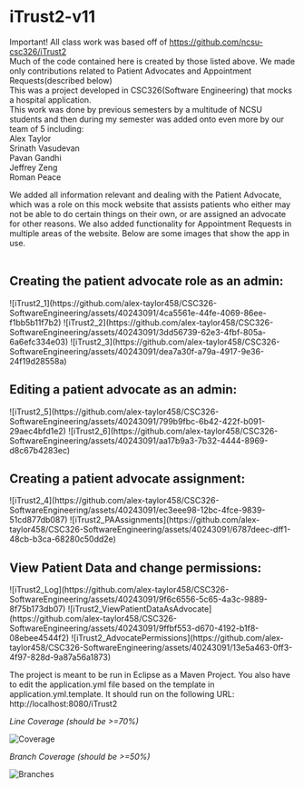 

# iTrust2-v11
Important! All class work was based off of https://github.com/ncsu-csc326/iTrust2 <br>
Much of the code contained here is created by those listed above. We made only contributions related to Patient Advocates and Appointment Requests(described below) <br>
This was a project developed in CSC326(Software Engineering) that mocks a hospital application.<br>
This work was done by previous semesters by a multitude of NCSU students and then during my semester was added onto even more by our team of 5 including:<br>
Alex Taylor<br>
Srinath Vasudevan<br>
Pavan Gandhi<br>
Jeffrey Zeng<br>
Roman Peace<br>

We added all information relevant and dealing with the Patient Advocate, which was a role on this mock website that assists patients who either may not be able to do certain things on their own, or are assigned an advocate for other reasons. We also added functionality for Appointment Requests in multiple areas of the website. Below are some images that show the app in use.<br><br>

<h2>Creating the patient advocate role as an admin:</h2>
![iTrust2_1](https://github.com/alex-taylor458/CSC326-SoftwareEngineering/assets/40243091/4ca5561e-44fe-4069-86ee-f1bb5b11f7b2)
![iTrust2_2](https://github.com/alex-taylor458/CSC326-SoftwareEngineering/assets/40243091/3dd56739-62e3-4fbf-805a-6a6efc334e03)
![iTrust2_3](https://github.com/alex-taylor458/CSC326-SoftwareEngineering/assets/40243091/dea7a30f-a79a-4917-9e36-24f19d28558a)



<h2>Editing a patient advocate as an admin:</h2>
![iTrust2_5](https://github.com/alex-taylor458/CSC326-SoftwareEngineering/assets/40243091/799b9fbc-6b42-422f-b091-29aec4bfd1e2)
![iTrust2_6](https://github.com/alex-taylor458/CSC326-SoftwareEngineering/assets/40243091/aa17b9a3-7b32-4444-8969-d8c67b4283ec)



<h2>Creating a patient advocate assignment:</h2>
![iTrust2_4](https://github.com/alex-taylor458/CSC326-SoftwareEngineering/assets/40243091/ec3eee98-12bc-4fce-9839-51cd877db087)
![iTrust2_PAAssignments](https://github.com/alex-taylor458/CSC326-SoftwareEngineering/assets/40243091/6787deec-dff1-48cb-b3ca-68280c50dd2e)



<h2>View Patient Data and change permissions:</h2>
![iTrust2_Log](https://github.com/alex-taylor458/CSC326-SoftwareEngineering/assets/40243091/9f6c6556-5c65-4a3c-9889-8f75b173db07)
![iTrust2_ViewPatientDataAsAdvocate](https://github.com/alex-taylor458/CSC326-SoftwareEngineering/assets/40243091/9ffbf553-d670-4192-b1f8-08ebee4544f2)
![iTrust2_AdvocatePermissions](https://github.com/alex-taylor458/CSC326-SoftwareEngineering/assets/40243091/13e5a463-0ff3-4f97-828d-9a87a56a1873)

The project is meant to be run in Eclipse as a Maven Project. You also have to edit the application.yml file based on the template in application.yml.template.
It should run on the following URL:
http://localhost:8080/iTrust2

*Line Coverage (should be >=70%)*

![Coverage](.github/badges/jacoco.svg)

*Branch Coverage (should be >=50%)*

![Branches](.github/badges/branches.svg)
